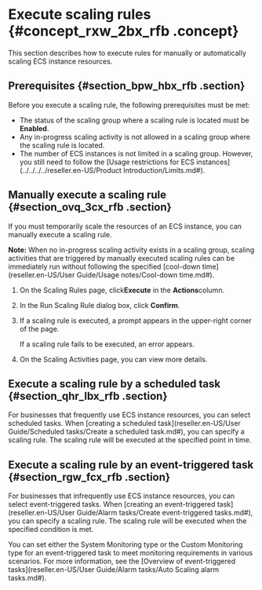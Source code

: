 # Execute scaling rules {#concept_rxw_2bx_rfb .concept}

This section describes how to execute rules for manually or automatically scaling ECS instance resources.

## Prerequisites {#section_bpw_hbx_rfb .section}

Before you execute a scaling rule, the following prerequisites must be met:

-   The status of the scaling group where a scaling rule is located must be **Enabled**.
-   Any in-progress scaling activity is not allowed in a scaling group where the scaling rule is located.
-   The number of ECS instances is not limited in a scaling group. However, you still need to follow the [Usage restrictions for ECS instances](../../../../reseller.en-US/Product Introduction/Limits.md#).

## Manually execute a scaling rule {#section_ovq_3cx_rfb .section}

If you must temporarily scale the resources of an ECS instance, you can manually execute a scaling rule.

**Note:** When no in-progress scaling activity exists in a scaling group, scaling activities that are triggered by manually executed scaling rules can be immediately run without following the specified [cool-down time](reseller.en-US/User Guide/Usage notes/Cool-down time.md#).

1.  On the Scaling Rules page, click**Execute** in the **Actions**column.
2.  In the Run Scaling Rule dialog box, click **Confirm**.
3.  If a scaling rule is executed, a prompt appears in the upper-right corner of the page.

    If a scaling rule fails to be executed, an error appears.

4.  On the Scaling Activities page, you can view more details.

## Execute a scaling rule by a scheduled task {#section_qhr_lbx_rfb .section}

For businesses that frequently use ECS instance resources, you can select scheduled tasks. When [creating a scheduled task](reseller.en-US/User Guide/Scheduled tasks/Create a scheduled task.md#), you can specify a scaling rule. The scaling rule will be executed at the specified point in time.

## Execute a scaling rule by an event-triggered task {#section_rgw_fcx_rfb .section}

For businesses that infrequently use ECS instance resources, you can select event-triggered tasks. When [creating an event-triggered task](reseller.en-US/User Guide/Alarm tasks/Create event-triggered tasks.md#), you can specify a scaling rule. The scaling rule will be executed when the specified condition is met.

You can set either the System Monitoring type or the Custom Monitoring type for an event-triggered task to meet monitoring requirements in various scenarios. For more information, see the [Overview of event-triggered tasks](reseller.en-US/User Guide/Alarm tasks/Auto Scaling alarm tasks.md#).

